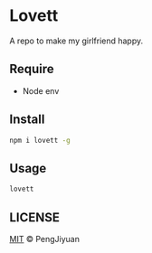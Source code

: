 # Lovett

A repo to make my girlfriend happy.

## Require

* Node env

## Install

```bash
npm i lovett -g
```

## Usage

```bash
lovett
```

## LICENSE

[MIT](./LICENSE) © PengJiyuan
